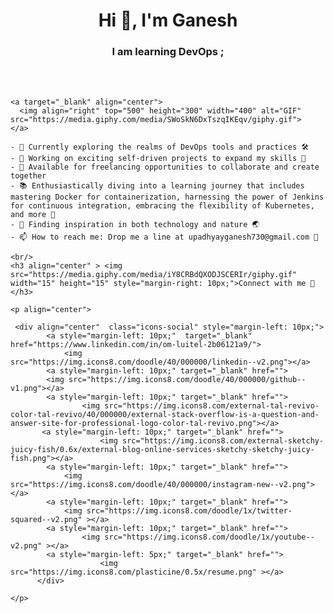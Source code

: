 <h1 align="center">Hi 👋, I'm
    Ganesh</a></h1>
    <h3 align="center"> I am learning DevOps ;</h3>
    <br/>
    <br/>
    
    
    <a target="_blank" align="center">
      <img align="right" top="500" height="300" width="400" alt="GIF" src="https://media.giphy.com/media/SWoSkN6DxTszqIKEqv/giphy.gif">
    </a>
    
    - 🔭 Currently exploring the realms of DevOps tools and practices 🛠️
    - 🌱 Working on exciting self-driven projects to expand my skills 🚀
    - 🤝 Available for freelancing opportunities to collaborate and create together
    - 📚 Enthusiastically diving into a learning journey that includes mastering Docker for containerization, harnessing the power of Jenkins for continuous integration, embracing the flexibility of Kubernetes, and more 🌟
    - 🌄 Finding inspiration in both technology and nature 🌏
    - 📫 How to reach me: Drop me a line at upadhyayganesh730@gmail.com 📧
    
    <br/>
    <h3 align="center" > <img src="https://media.giphy.com/media/iY8CRBdQXODJSCERIr/giphy.gif" width="15" height="15" style="margin-right: 10px;">Connect with me 🤝 </h3>
    
    <p align="center">
    
     <div align="center"  class="icons-social" style="margin-left: 10px;">
            <a style="margin-left: 10px;"  target="_blank" href="https://www.linkedin.com/in/om-luitel-2b06121a9/">
                <img src="https://img.icons8.com/doodle/40/000000/linkedin--v2.png"></a>
            <a style="margin-left: 10px;" target="_blank" href="">
            <img src="https://img.icons8.com/doodle/40/000000/github--v1.png"></a>
            <a style="margin-left: 10px;" target="_blank" href="">
                    <img src="https://img.icons8.com/external-tal-revivo-color-tal-revivo/40/000000/external-stack-overflow-is-a-question-and-answer-site-for-professional-logo-color-tal-revivo.png"></a>
           <a style="margin-left: 10px;" target="_blank" href="">
                        <img src="https://img.icons8.com/external-sketchy-juicy-fish/0.6x/external-blog-online-services-sketchy-sketchy-juicy-fish.png"></a>
            <a style="margin-left: 10px;" target="_blank" href="">
                <img src="https://img.icons8.com/doodle/40/000000/instagram-new--v2.png"></a>
            <a style="margin-left: 10px;" target="_blank" href="">
                <img src="https://img.icons8.com/doodle/1x/twitter-squared--v2.png" ></a>
            <a style="margin-left: 10px;" target="_blank" href="">
                    <img src="https://img.icons8.com/doodle/1x/youtube--v2.png" ></a>
            <a style="margin-left: 5px;" target="_blank" href="">
                        <img src="https://img.icons8.com/plasticine/0.5x/resume.png" ></a>
          </div>
   
    </p>
